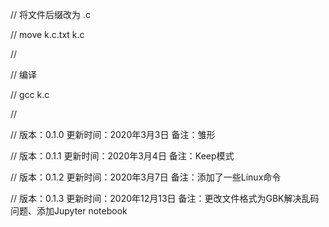 // 将文件后缀改为 .c

//  move k.c.txt k.c

//

// 编译

// gcc k.c

//

// 版本：0.1.0  更新时间：2020年3月3日    备注：雏形

// 版本：0.1.1  更新时间：2020年3月4日    备注：Keep模式

// 版本：0.1.2  更新时间：2020年3月7日    备注：添加了一些Linux命令

// 版本：0.1.3  更新时间：2020年12月13日  备注：更改文件格式为GBK解决乱码问题、添加Jupyter notebook
